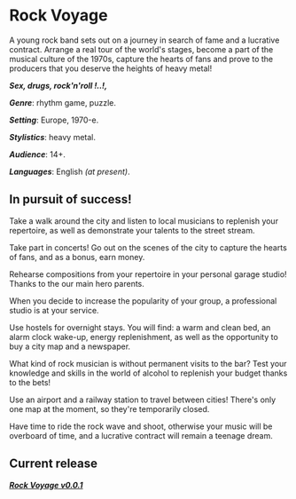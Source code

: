# Rock Voyage

A young rock band sets out on a journey in search of fame and a lucrative contract. Arrange a real tour of the world's stages, become a part of the musical culture of the 1970s, capture the hearts of fans and prove to the producers that you deserve the heights of heavy metal!

***Sex, drugs, rock'n'roll !..!,***

**_Genre_**: rhythm game, puzzle.

**_Setting_**: Europe, 1970-е.

**_Stylistics_**: heavy metal.

**_Audience_**: 14+.

**_Languages_**: English *(at present)*.



## In pursuit of success!

Take a walk around the city and listen to local musicians to replenish your repertoire, as well as demonstrate your talents to the street stream.

Take part in concerts! Go out on the scenes of the city to capture the hearts of fans, and as a bonus, earn money.

Rehearse compositions from your repertoire in your personal garage studio! Thanks to the our main hero parents.

When you decide to increase the popularity of your group, a professional studio is at your service.

Use hostels for overnight stays. You will find: a warm and clean bed, an alarm clock wake-up, energy replenishment, as well as the opportunity to buy a city map and a newspaper.

What kind of rock musician is without permanent visits to the bar? Test your knowledge and skills in the world of alcohol to replenish your budget thanks to the bets!

Use an airport and a railway station to travel between cities! There's only one map at the moment, so they're temporarily closed.

Have time to ride the rock wave and shoot, otherwise your music will be overboard of time, and a lucrative contract will remain a teenage dream.



## Current release

___[Rock Voyage v0.0.1](https://dropmefiles.com/upY2Y "Rock Voyage v0.0.1")___